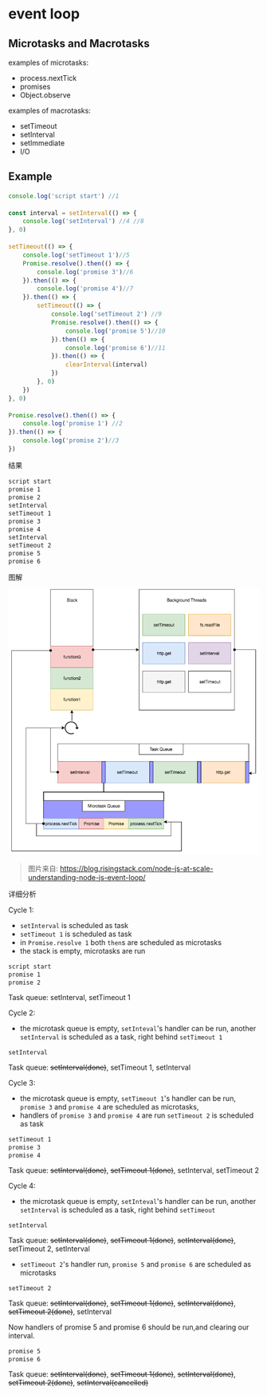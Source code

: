 # event loop

## Microtasks and Macrotasks

examples of microtasks:

- process.nextTick
- promises
- Object.observe

examples of macrotasks:

- setTimeout
- setInterval
- setImmediate
- I/O

## Example
```js
console.log('script start') //1

const interval = setInterval(() => {
    console.log('setInterval') //4 //8
}, 0)

setTimeout(() => {
    console.log('setTimeout 1')//5
    Promise.resolve().then(() => {
        console.log('promise 3')//6
    }).then(() => {
        console.log('promise 4')//7
    }).then(() => {
        setTimeout(() => {
            console.log('setTimeout 2') //9
            Promise.resolve().then(() => {
                console.log('promise 5')//10
            }).then(() => {
                console.log('promise 6')//11
            }).then(() => {
                clearInterval(interval)
            })
        }, 0)
    })
}, 0)

Promise.resolve().then(() => {
    console.log('promise 1') //2
}).then(() => {
    console.log('promise 2')//3
})
```
结果
```
script start
promise 1
promise 2
setInterval
setTimeout 1
promise 3
promise 4
setInterval
setTimeout 2
promise 5
promise 6
```
图解

![](./assets/the-Node-js-event-loop.png)

> 图片来自: https://blog.risingstack.com/node-js-at-scale-understanding-node-js-event-loop/

详细分析

Cycle 1:

- `setInterval` is scheduled as task
- `setTimeout 1` is scheduled as task
- in `Promise.resolve 1` both `then`s are scheduled as microtasks
- the stack is empty, microtasks are run
```
script start
promise 1
promise 2
```
Task queue: setInterval, setTimeout 1

Cycle 2:

- the microtask queue is empty, `setInteval`'s handler can be run, another `setInterval` is scheduled as a task, right behind `setTimeout 1`

```
setInterval
```
Task queue: ~~setInterval(done)~~, setTimeout 1, setInterval

Cycle 3:

- the microtask queue is empty, `setTimeout 1`'s handler can be run, `promise 3` and `promise 4` are scheduled as microtasks,
- handlers of `promise 3` and `promise 4` are run `setTimeout 2` is scheduled as task
```
setTimeout 1
promise 3
promise 4
```
Task queue: ~~setInterval(done)~~, ~~setTimeout 1(done)~~, setInterval, setTimeout 2

Cycle 4:

- the microtask queue is empty, `setInteval`'s handler can be run, another `setInterval` is scheduled as a task, right behind `setTimeout`
```
setInterval
```
Task queue: ~~setInterval(done)~~, ~~setTimeout 1(done)~~, ~~setInterval(done)~~, setTimeout 2, setInterval

- `setTimeout 2`'s handler run, `promise 5` and `promise 6` are scheduled as microtasks
```
setTimeout 2
```

Task queue: ~~setInterval(done)~~, ~~setTimeout 1(done)~~, ~~setInterval(done)~~,
 ~~setTimeout 2(done)~~, setInterval
 
Now handlers of promise 5 and promise 6 should be run,and clearing our interval.
```
promise 5
promise 6
```
Task queue: ~~setInterval(done)~~, ~~setTimeout 1(done)~~, ~~setInterval(done)~~,
 ~~setTimeout 2(done)~~, ~~setInterval(cancelled)~~